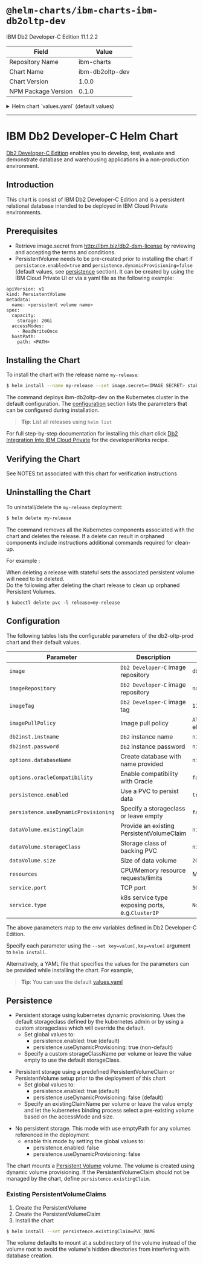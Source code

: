 # `@helm-charts/ibm-charts-ibm-db2oltp-dev`

IBM Db2 Developer-C Edition 11.1.2.2

| Field               | Value           |
| ------------------- | --------------- |
| Repository Name     | ibm-charts      |
| Chart Name          | ibm-db2oltp-dev |
| Chart Version       | 1.0.0           |
| NPM Package Version | 0.1.0           |

<details>

<summary>Helm chart `values.yaml` (default values)</summary>

```yaml
###############################################################################
################################ IBM Db2 ######################################
###############################################################################

###############################################################################
## Common image variables
###############################################################################
image:
  repository: na.cumulusrepo.com/hcicp_dev/db2server_dec
  tag: 11.1.2.2
  pullPolicy: IfNotPresent
  secret: 'VISIT http://ibm.biz/db2-dsm-license TO RETRIEVE IMAGE SECRET'
service:
  name: ibm-db2oltp-dev
  type: NodePort
  port: 50000
db2inst:
  instname: ''
  password: ''
options:
  databaseName: ''
  oracleCompatibility: 'false'

## global persistence settings
persistence:
  enabled: true
  useDynamicProvisioning: false

## Persistence parameters for /database
dataVolume:
  name: 'data-stor'

  ## Specify the name of the Existing Claim to be used by your application
  ## empty string means don't use an existClaim
  existingClaimName: ''

  ## Specify the name of the StorageClass
  ## empty string means don't use a StorageClass
  storageClassName: ''
  size: 20Gi

## Configure resource requests and limits
## ref: http://kubernetes.io/docs/user-guide/compute-resources/
##
resources:
  requests:
    memory: 2Gi
    cpu: 2000m
  limits:
    memory: 16Gi
    cpu: 4000m
```

</details>

---

# IBM Db2 Developer-C Helm Chart

[Db2 Developer-C Edition](http://www-03.ibm.com/software/products/sv/db2-developer-edition) enables you to develop, test, evaluate and demonstrate database and warehousing applications in a non-production environment.

## Introduction

This chart is consist of IBM Db2 Developer-C Edition and is a persistent relational database intended to be deployed in IBM Cloud Private environments.

## Prerequisites

- Retrieve image.secret from http://ibm.biz/db2-dsm-license by reviewing and accepting the terms and conditions.
- PersistentVolume needs to be pre-created prior to installing the chart if `persistance.enabled=true` and `persistence.dynamicProvisioning=false` (default values, see [persistence](#persistence) section). It can be created by using the IBM Cloud Private UI or via a yaml file as the following example:

```
apiVersion: v1
kind: PersistentVolume
metadata:
  name: <persistent volume name>
spec:
  capacity:
    storage: 20Gi
  accessModes:
    - ReadWriteOnce
  hostPath:
    path: <PATH>
```

## Installing the Chart

To install the chart with the release name `my-release`:

```bash
$ helm install --name my-release --set image.secret=<IMAGE SECRET> stable/ibm-db2oltp-dev
```

The command deploys ibm-db2oltp-dev on the Kubernetes cluster in the default configuration. The [configuration](#configuration) section lists the parameters that can be configured during installation.

> **Tip**: List all releases using `helm list`

For full step-by-step documentation for installing this chart click [Db2 Integration Into IBM Cloud Private](https://developer.ibm.com/recipes/tutorials/db2-integration-into-ibm-cloud-private/) for the developerWorks recipe.

## Verifying the Chart

See NOTES.txt associated with this chart for verification instructions

## Uninstalling the Chart

To uninstall/delete the `my-release` deployment:

```bash
$ helm delete my-release
```

The command removes all the Kubernetes components associated with the chart and deletes the release. If a delete can result in orphaned components include instructions additional commands required for clean-up.

For example :

When deleting a release with stateful sets the associated persistent volume will need to be deleted.  
Do the following after deleting the chart release to clean up orphaned Persistent Volumes.

```console
$ kubectl delete pvc -l release=my-release
```

## Configuration

The following tables lists the configurable parameters of the db2-oltp-prod chart and their default values.

| Parameter                            | Description                                      | Default                                                 |
| ------------------------------------ | ------------------------------------------------ | ------------------------------------------------------- |
| `image`                              | `Db2 Developer-C` image repository               | `db2server_dec-ma`                                      |
| `imageRepository`                    | `Db2 Developer-C` image repository               | `na.cumulusrepo.com/hcicp_dev/`                         |
| `imageTag`                           | `Db2 Developer-C` image tag                      | `11.1.2.2`                                              |
| `imagePullPolicy`                    | Image pull policy                                | `Always` if `imageTag` is `latest`, else `IfNotPresent` |
| `db2inst.instname`                   | `Db2` instance name                              | `nil`                                                   |
| `db2inst.password`                   | `Db2` instance password                          | `nil`                                                   |
| `options.databaseName`               | Create database with name provided               | `nil`                                                   |
| `options.oracleCompatibility`        | Enable compatibility with Oracle                 | `false`                                                 |
| `persistence.enabled`                | Use a PVC to persist data                        | `true`                                                  |
| `persistence.useDynamicProvisioning` | Specify a storageclass or leave empty            | `false`                                                 |
| `dataVolume.existingClaim`           | Provide an existing PersistentVolumeClaim        | `nil`                                                   |
| `dataVolume.storageClass`            | Storage class of backing PVC                     | `nil`                                                   |
| `dataVolume.size`                    | Size of data volume                              | `200Gi`                                                 |
| `resources`                          | CPU/Memory resource requests/limits              | Memory: `2Gi`, CPU: `1000m`                             |
| `service.port`                       | TCP port                                         | `50000`                                                 |
| `service.type`                       | k8s service type exposing ports, e.g.`ClusterIP` | `NodePort`                                              |

The above parameters map to the env variables defined in Db2 Developer-C Edition.

Specify each parameter using the `--set key=value[,key=value]` argument to `helm install`.

Alternatively, a YAML file that specifies the values for the parameters can be provided while installing the chart. For example,

> **Tip**: You can use the default [values.yaml](values.yaml)

## Persistence

- Persistent storage using kubernetes dynamic provisioning. Uses the default storageclass defined by the kubernetes admin or by using a custom storageclass which will override the default.
  - Set global values to:
    - persistence.enabled: true (default)
    - persistence.useDynamicProvisioning: true (non-default)
  - Specify a custom storageClassName per volume or leave the value empty to use the default storageClass.

* Persistent storage using a predefined PersistentVolumeClaim or PersistentVolume setup prior to the deployment of this chart
  - Set global values to:
    - persistence.enabled: true (default)
    - persistence.useDynamicProvisioning: false (default)
  - Specify an existingClaimName per volume or leave the value empty and let the kubernetes binding process select a pre-existing volume based on the accessMode and size.

- No persistent storage. This mode with use emptyPath for any volumes referenced in the deployment
  - enable this mode by setting the global values to:
    - persistence.enabled: false
    - persistence.useDynamicProvisioning: false

The chart mounts a [Persistent Volume](http://kubernetes.io/docs/user-guide/persistent-volumes/) volume. The volume is created using dynamic volume provisioning. If the PersistentVolumeClaim should not be managed by the chart, define `persistence.existingClaim`.

### Existing PersistentVolumeClaims

1. Create the PersistentVolume
1. Create the PersistentVolumeClaim
1. Install the chart

```bash
$ helm install --set persistence.existingClaim=PVC_NAME
```

The volume defaults to mount at a subdirectory of the volume instead of the volume root to avoid the volume's hidden directories from interfering with database creation.
